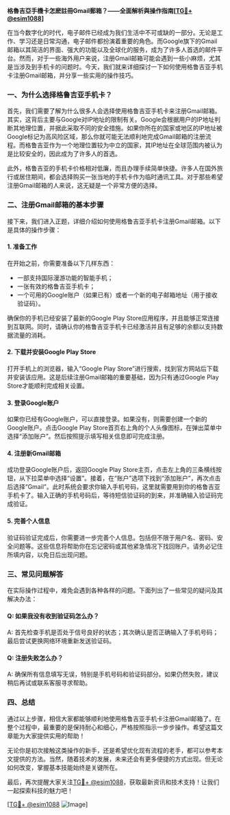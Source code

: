 **格魯吉亞手機卡怎麽註冊Gmail郵箱？——全面解析與操作指南[[TG💪+ @esim1088](https://t.me/s/esim1088)]**

在当今数字化的时代，电子邮件已经成为我们生活中不可或缺的一部分。无论是工作、学习还是日常沟通，电子邮件都扮演着重要的角色。而Google旗下的Gmail邮箱以其简洁的界面、强大的功能以及全球化的服务，成为了许多人首选的邮件平台。然而，对于一些海外用户来说，注册Gmail邮箱可能会遇到一些小麻烦，尤其是当涉及到手机卡的问题时。今天，我们就来详细探讨一下如何使用格鲁吉亚手机卡注册Gmail邮箱，并分享一些实用的操作技巧。

### 一、为什么选择格鲁吉亚手机卡？

首先，我们需要了解为什么很多人会选择使用格鲁吉亚手机卡来注册Gmail邮箱。其实，这背后主要与Google对IP地址的限制有关。Google会根据用户的IP地址判断其地理位置，并据此采取不同的安全措施。如果你所在的国家或地区的IP地址被Google标记为高风险区域，那么你就可能无法顺利地完成Gmail邮箱的注册流程。而格鲁吉亚作为一个地理位置较为中立的国家，其IP地址在全球范围内被认为是比较安全的，因此成为了许多人的首选。

此外，格鲁吉亚的手机卡价格相对低廉，而且办理手续简单快捷。许多人在国外旅行或居住期间，都会选择购买一张当地的手机卡作为临时通讯工具。对于那些希望注册Gmail邮箱的人来说，这无疑是一个非常方便的选择。

### 二、注册Gmail邮箱的基本步骤

接下来，我们进入正题，详细介绍如何使用格鲁吉亚手机卡注册Gmail邮箱。以下是具体的操作步骤：

#### 1. 准备工作

在开始之前，你需要准备以下几样东西：
- 一部支持国际漫游功能的智能手机；
- 一张有效的格鲁吉亚手机卡；
- 一个可用的Google账户（如果已有）或者一个新的电子邮箱地址（用于接收验证码）。

确保你的手机已经安装了最新的Google Play Store应用程序，并且能够正常连接到互联网。同时，请确认你的格鲁吉亚手机卡已经激活并且有足够的余额以支持数据流量的消耗。

#### 2. 下载并安装Google Play Store

打开手机上的浏览器，输入“Google Play Store”进行搜索，找到官方网站后下载并安装该应用。这是后续注册Gmail邮箱的重要基础，因为只有通过Google Play Store才能顺利完成相关设置。

#### 3. 登录Google账户

如果你已经有Google账户，可以直接登录。如果没有，则需要创建一个新的Google账户。点击Google Play Store首页右上角的个人头像图标，在弹出菜单中选择“添加账户”。然后按照提示填写相关信息即可完成注册。

#### 4. 注册新Gmail邮箱

成功登录Google账户后，返回Google Play Store主页，点击左上角的三条横线按钮，从下拉菜单中选择“设置”。接着，在“账户”选项下找到“添加账户”，再次点击后选择“Gmail”。此时系统会要求你输入手机号码，这里就需要用到你的格鲁吉亚手机卡了。输入正确的手机号码后，等待短信验证码的到来，并准确输入验证码完成验证。

#### 5. 完善个人信息

验证码验证完成后，你需要进一步完善个人信息。包括但不限于用户名、密码、安全问题等。这些信息将帮助你在忘记密码或其他紧急情况下找回账户。请务必记住所填内容，以免日后出现问题。

### 三、常见问题解答

在实际操作过程中，难免会遇到各种各样的问题。下面列出了一些常见的疑问及其解决办法：

#### Q: 如果我没有收到验证码怎么办？
A: 首先检查手机是否处于信号良好的状态；其次确认是否正确输入了手机号码；最后尝试更换网络环境重新发送验证码。

#### Q: 注册失败怎么办？
A: 确保所有信息填写无误，特别是手机号码和验证码部分。如果仍然失败，建议稍后再试或联系客服寻求帮助。

### 四、总结

通过以上步骤，相信大家都能够顺利地使用格鲁吉亚手机卡注册Gmail邮箱了。在整个过程中，最重要的是保持耐心和细心，严格按照指示一步步操作。希望这篇文章能为大家提供实用的帮助！

无论你是初次接触这类操作的新手，还是希望优化现有流程的老手，都可以参考本文提供的方法。当然，随着技术的发展，未来还会有更多便捷的方式出现。但无论如何改变，掌握基本技能始终是关键所在。

最后，再次提醒大家关注[TG💪+ @esim1088](https://t.me/s/esim1088)，获取最新资讯和技术支持！让我们一起探索科技的魅力吧！

[[TG💪+ @esim1088](https://t.me/s/esim1088) ![Image](https://i.postimg.cc/4NQfJmqS/Snipaste-2025-05-13-00-14-12.png)]